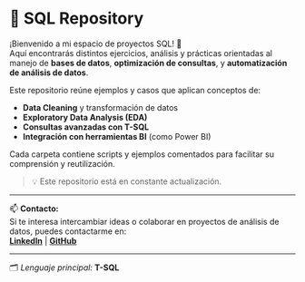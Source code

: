 # 🧠 SQL Repository  

¡Bienvenido a mi espacio de proyectos SQL! 🚀  
Aquí encontrarás distintos ejercicios, análisis y prácticas orientadas al manejo de **bases de datos**, **optimización de consultas**, y **automatización de análisis de datos**.  

Este repositorio reúne ejemplos y casos que aplican conceptos de:
- **Data Cleaning** y transformación de datos  
- **Exploratory Data Analysis (EDA)**  
- **Consultas avanzadas con T-SQL**  
- **Integración con herramientas BI** (como Power BI)  

Cada carpeta contiene scripts y ejemplos comentados para facilitar su comprensión y reutilización.  

> 💡 Este repositorio está en constante actualización.  

---

📫 **Contacto:**  
Si te interesa intercambiar ideas o colaborar en proyectos de análisis de datos, puedes contactarme en:  
**[LinkedIn](https://www.linkedin.com/in/felipedeleon9)** | **[GitHub](https://github.com/FelipeDeLeon9)**  

---

🗂️ *Lenguaje principal:* **T-SQL**
